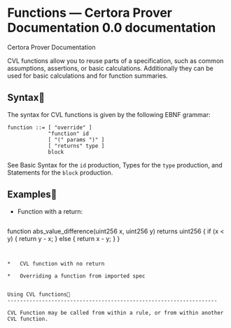 # Functions — Certora Prover Documentation 0.0 documentation
Certora Prover Documentation

CVL functions allow you to reuse parts of a specification, such as common assumptions, assertions, or basic calculations. Additionally they can be used for basic calculations and for function summaries.

Syntax
-----------------------------------------

The syntax for CVL functions is given by the following EBNF grammar:

```
function ::= [ "override" ]
             "function" id
             [ "(" params ")" ]
             [ "returns" type ]
             block

```


See Basic Syntax for the `id` production, Types for the `type` production, and Statements for the `block` production.

Examples
---------------------------------------------

*   Function with a return:
    
    ```
function abs_value_difference(uint256 x, uint256 y) returns uint256 {
    if (x < y) {
      return y - x;
    } else {
      return x - y;
    }
}

```

    
*   CVL function with no return
    
*   Overriding a function from imported spec
    

Using CVL functions
-------------------------------------------------------------------

CVL Function may be called from within a rule, or from within another CVL function.
